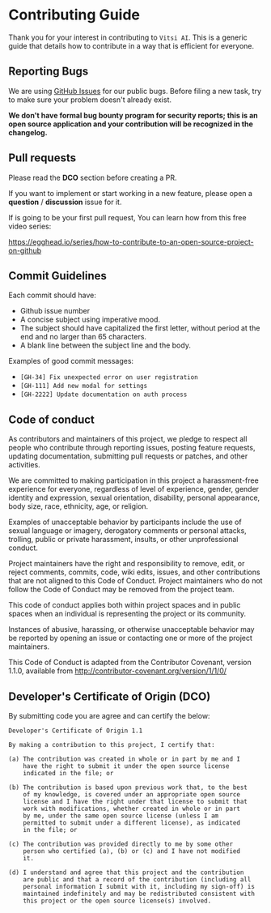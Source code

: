 # Contributing Guide #

Thank you for your interest in contributing to `Vitsi AI`. This is a generic guide that details how to contribute in a way that is efficient for everyone.


## Reporting Bugs ##

We are using [GitHub Issues](https://github.com/oseducation/knowledge-graph/issues) for our public bugs. Before filing a new task, try to make sure your problem doesn't already exist.

**We don't have formal bug bounty program for security reports; this
is an open source application and your contribution will be recognized
in the changelog.**


## Pull requests ##
Please read the **DCO** section before creating a PR.

If you want to implement or start working in a new feature, please
open a **question** / **discussion** issue for it.

If is going to be your first pull request, You can learn how from this
free video series:

https://egghead.io/series/how-to-contribute-to-an-open-source-project-on-github


## Commit Guidelines ##

Each commit should have:
- Github issue number
- A concise subject using imperative mood.
- The subject should have capitalized the first letter, without period at the end and no larger than 65 characters.
- A blank line between the subject line and the body.

Examples of good commit messages:

- `[GH-34] Fix unexpected error on user registration`
- `[GH-111] Add new modal for settings`
- `[GH-2222] Update documentation on auth process`


## Code of conduct ##

As contributors and maintainers of this project, we pledge to respect all people who contribute through reporting issues, posting feature requests, updating documentation, submitting pull requests or patches, and other activities.

We are committed to making participation in this project a harassment-free experience for everyone, regardless of level of experience, gender, gender identity and expression, sexual orientation, disability, personal appearance, body size, race, ethnicity, age, or religion.

Examples of unacceptable behavior by participants include the use of sexual language or imagery, derogatory comments or personal attacks, trolling, public or private harassment, insults, or other unprofessional conduct.

Project maintainers have the right and responsibility to remove, edit, or reject comments, commits, code, wiki edits, issues, and other contributions that are not aligned to this Code of Conduct. Project maintainers who do not follow the Code of Conduct may be removed from the project team.

This code of conduct applies both within project spaces and in public spaces when an individual is representing the project or its community.

Instances of abusive, harassing, or otherwise unacceptable behavior may be reported by opening an issue or contacting one or more of the project maintainers.

This Code of Conduct is adapted from the Contributor Covenant, version
1.1.0, available from http://contributor-covenant.org/version/1/1/0/


## Developer's Certificate of Origin (DCO) ##

By submitting code you are agree and can certify the below:

    Developer's Certificate of Origin 1.1

    By making a contribution to this project, I certify that:

    (a) The contribution was created in whole or in part by me and I
        have the right to submit it under the open source license
        indicated in the file; or

    (b) The contribution is based upon previous work that, to the best
        of my knowledge, is covered under an appropriate open source
        license and I have the right under that license to submit that
        work with modifications, whether created in whole or in part
        by me, under the same open source license (unless I am
        permitted to submit under a different license), as indicated
        in the file; or

    (c) The contribution was provided directly to me by some other
        person who certified (a), (b) or (c) and I have not modified
        it.

    (d) I understand and agree that this project and the contribution
        are public and that a record of the contribution (including all
        personal information I submit with it, including my sign-off) is
        maintained indefinitely and may be redistributed consistent with
        this project or the open source license(s) involved.

